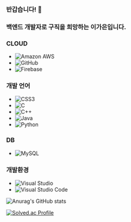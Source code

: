### 반갑습니다! 👋
### 백엔드 개발자로 구직을 희망하는 이가은입니다.


### CLOUD
- ![Amazon AWS](https://img.shields.io/badge/Amazon%20AWS-232F3E?style=flat-square&logo=amazonaws&logoColor=white)
- ![GitHub](https://img.shields.io/badge/GitHub-181717?style=flat-square&logo=GitHub&logoColor=white)
- ![Firebase](https://img.shields.io/badge/Firebase-FFCA28?style=flat-square&logo=firebase&logoColor=black)

### 개발 언어
- ![CSS3](https://img.shields.io/badge/CSS3-1572B6?style=flat-square&logo=css3&logoColor=white)
- ![C](https://img.shields.io/badge/C-A8B9CC?style=flat-square&logo=C&logoColor=white)
- ![C++](https://img.shields.io/badge/C++-00599C?style=flat-square&logo=C%2B%2B&logoColor=white)
- ![Java](https://img.shields.io/badge/java-007396?style=flat-square&logo=java&logoColor=white)
- ![Python](https://img.shields.io/badge/Python-3776AB?style=flat-square&logo=Python&logoColor=white)


### DB
- ![MySQL](https://img.shields.io/badge/MySQL-4479A1?style=flat-square&logo=MySQL&logoColor=white)

### 개발환경
- ![Visual Studio](https://img.shields.io/badge/Visual%20Studio-5C2D91?style=flat-square&logo=Visual%20Studio&logoColor=white)
- ![Visual Studio Code](https://img.shields.io/badge/Visual%20Studio%20Code-007ACC?style=flat-square&logo=Visual%20Studio%20Code&logoColor=white)




![Anurag's GitHub stats](https://github-readme-stats.vercel.app/api?username=GaEun1216&show_icons=true&theme=radical)
<!--
**GaEun1216/GaEun1216** is a ✨ _special_ ✨ repository because its `README.md` (this file) appears on your GitHub profile.

Here are some ideas to get you started:

- 🔭 I’m currently working on ...
- 🌱 I’m currently learning ...
- 👯 I’m looking to collaborate on ...
- 🤔 I’m looking for help with ...
- 💬 Ask me about ...
- 📫 How to reach me: ...
- 😄 Pronouns: ...
- ⚡ Fun fact: ...
-->

[![Solved.ac Profile](http://mazassumnida.wtf/api/generate_badge?boj=rkdms6382)](https://solved.ac/rkdms6382)
